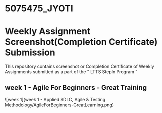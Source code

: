 # 5075475_JYOTI

# Weekly Assignment Screenshot(Completion Certificate) Submission

This repository contains screenshot or Completion Certificate of Weekly Assignments submitted as a part of the " LTTS StepIn Program "

## week 1 - Agile For Beginners - Great Training
![week 1](week 1 - Applied SDLC, Agile & Testing Methodology/AgileForBeginners-GreatLearning.png)
